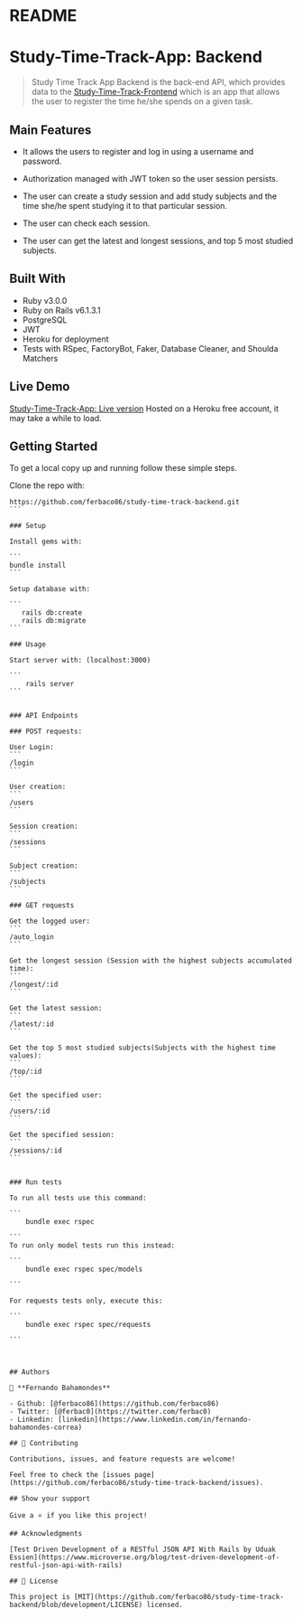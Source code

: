# README

# Study-Time-Track-App: Backend

> Study Time Track App Backend is the back-end API, which provides data to the [Study-Time-Track-Frontend](https://github.com/ferbaco86/study-time-track-frontend) which is an app that allows the user to register the time he/she spends on a given task. 


## Main Features

* It allows the users to register and log in using a username and password.

* Authorization managed with JWT token so the user session persists. 

* The user can create a study session and add study subjects and the time she/he spent studying it to that particular session.

* The user can check each session.

* The user can get the latest and longest sessions, and top 5 most studied subjects.   


## Built With

- Ruby v3.0.0
- Ruby on Rails v6.1.3.1
- PostgreSQL
- JWT 
- Heroku for deployment
- Tests with RSpec, FactoryBot, Faker, Database Cleaner, and Shoulda Matchers

## Live Demo

[Study-Time-Track-App: Live version](fbc-study-track.herokuapp.com/)
Hosted on a Heroku free account, it may take a while to load. 

## Getting Started

To get a local copy up and running follow these simple steps.

Clone the repo with:

````
https://github.com/ferbaco86/study-time-track-backend.git
```

### Setup

Install gems with:

```
bundle install
```

Setup database with:

```
   rails db:create
   rails db:migrate
```

### Usage

Start server with: (localhost:3000)

```
    rails server
```


### API Endpoints 

### POST requests:

User Login:
```
/login
```

User creation:
```
/users
```

Session creation:
```
/sessions
```

Subject creation:
```
/subjects
```

### GET requests

Get the logged user:
```
/auto_login
```

Get the longest session (Session with the highest subjects accumulated time):
```
/longest/:id
```

Get the latest session:
```
/latest/:id
```

Get the top 5 most studied subjects(Subjects with the highest time values):
```
/top/:id
```

Get the specified user:
```
/users/:id
```

Get the specified session:
```
/sessions/:id
```


### Run tests

To run all tests use this command:

```
    bundle exec rspec
    
```
To run only model tests run this instead:

```
    bundle exec rspec spec/models

```

For requests tests only, execute this:

```
    bundle exec rspec spec/requests

```



## Authors

👤 **Fernando Bahamondes**

- Github: [@ferbaco86](https://github.com/ferbaco86)
- Twitter: [@ferbac0](https://twitter.com/ferbac0)
- Linkedin: [linkedin](https://www.linkedin.com/in/fernando-bahamondes-correa)

## 🤝 Contributing

Contributions, issues, and feature requests are welcome!

Feel free to check the [issues page](https://github.com/ferbaco86/study-time-track-backend/issues).

## Show your support

Give a ⭐️ if you like this project!

## Acknowledgments

[Test Driven Development of a RESTful JSON API With Rails by Uduak Essien](https://www.microverse.org/blog/test-driven-development-of-restful-json-api-with-rails)

## 📝 License

This project is [MIT](https://github.com/ferbaco86/study-time-track-backend/blob/development/LICENSE) licensed.

